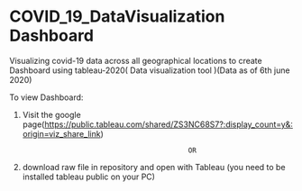 # COVID_19_DataVisualization Dashboard
Visualizing covid-19 data across all geographical locations  to create Dashboard using tableau-2020( Data visualization tool )(Data as of 6th june 2020)

To view Dashboard:

1. Visit the google page(https://public.tableau.com/shared/ZS3NC68S7?:display_count=y&:origin=viz_share_link)

                                                OR

2. download raw file in repository and open with Tableau (you need to be installed tableau public on your PC)
